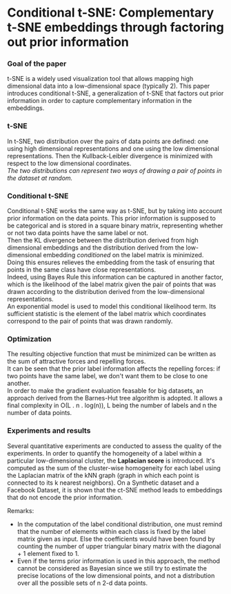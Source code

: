 # Conditional t-SNE: Complementary t-SNE embeddings through factoring out prior information

### Goal of the paper
t-SNE is a widely used visualization tool that allows mapping high dimensional data into a low-dimensional space (typically 2).
This paper introduces conditional t-SNE, a generalization of t-SNE that factors out prior information in order to capture complementary information in the embeddings.

### t-SNE
In t-SNE, two distribution over the pairs of data points are defined: one using high dimensional representations and one using the low dimensional representations. Then the Kullback-Leibler divergence is minimized with respect to the low dimensional coordinates.  
*The two distributions can represent two ways of drawing a pair of points in the dataset at random.*

### Conditional t-SNE
Conditional t-SNE works the same way as t-SNE, but by taking into account prior information on the data points. This prior information is supposed to be categorical and is stored in a square binary matrix, representing whether or not two data points have the same label or not.  
Then the KL divergence between the distribution derived from high dimensional embeddings and the distribution derived from the low-dimensional embedding *conditioned* on the label matrix is minimized.  
Doing this ensures relieves the embedding from the task of ensuring that points in the same class have close representations.  
Indeed, using Bayes Rule this information can be captured in another factor, which is the likelihood of the label matrix given the pair of points that was drawn according to the distribution derived from the low-dimensional representations.  
An exponential model is used to model this conditional likelihood term. Its sufficient statistic is the element of the label matrix which coordinates correspond to the pair of points that was drawn randomly.

### Optimization
The resulting objective function that must be minimized can be written as the sum of attractive forces and repelling forces.  
It can be seen that the prior label information affects the repelling forces: if two points have the same label, we don't want them to be close to one another.  
In order to make the gradient evaluation feasable for big datasets, an approach derived from the Barnes-Hut tree algorithm is adopted.
It allows a final complexity in O(L . n . log(n)), L being the number of labels and n the number of data points.

### Experiments and results
Several quantitative experiments are conducted to assess the quality of the experiments. In order to quantify the homogeneity of a label within a particular low-dimensional cluster, the **Laplacian score** is introduced. It's computed as the sum of the cluster-wise homogeneity for each label using the Laplacian matrix of the kNN graph (graph in which each point is connected to its k nearest neighbors).
On a Synthetic dataset and a Facebook Dataset, it is shown that the ct-SNE method leads to embeddings that do not encode the prior information. 

Remarks:
- In the computation of the label conditional distribution, one must remind that the number of elements within each class is fixed by the label matrix given as input. Else the coefficients would have been found by counting the number of upper triangular binary matrix with the diagonal + 1 element fixed to 1.
- Even if the terms prior information is used in this approach, the method cannot be considered as Bayesian since we still try to estimate the precise locations of the low dimensional points, and not a distribution over all the possible sets of n 2-d data points.
